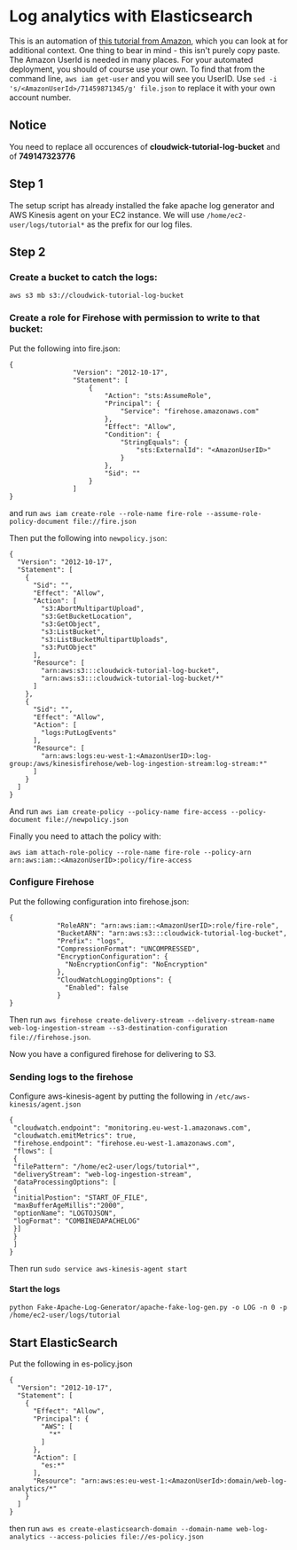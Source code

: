 # Log analytics with Elasticsearch

This is an automation of [this tutorial from Amazon](https://d0.awsstatic.com/Projects/P4113850/aws-projects_build-log-analytics-solution-on-aws.pdf), which you can look at for additional context.  One thing to bear in mind - this isn't purely copy paste.  The Amazon UserId is needed in many places.  For your automated deployment, you should of course use your own. To find that from the command line, `aws iam get-user` and you will see you UserID. Use `sed -i 's/<AmazonUserId>/71459871345/g' file.json` to replace it with your own account number.

## Notice

You need to replace all occurences of **cloudwick-tutorial-log-bucket** and of **749147323776**

## Step 1

The setup script has already installed the fake apache log generator and AWS Kinesis agent on your EC2 instance. We will use `/home/ec2-user/logs/tutorial*` as the prefix for our log files.

## Step 2

### Create a bucket to catch the logs:

`aws s3 mb s3://cloudwick-tutorial-log-bucket`

### Create a role for Firehose with permission to write to that bucket:

Put the following into fire.json:
```
{
                "Version": "2012-10-17", 
                "Statement": [
                    {
                        "Action": "sts:AssumeRole", 
                        "Principal": {
                            "Service": "firehose.amazonaws.com"
                        }, 
                        "Effect": "Allow", 
                        "Condition": {
                            "StringEquals": {
                                "sts:ExternalId": "<AmazonUserID>"
                            }
                        }, 
                        "Sid": ""
                    }
                ]
}
```

and run `aws iam create-role --role-name fire-role --assume-role-policy-document file://fire.json`


Then put the following into `newpolicy.json`:
```
{
  "Version": "2012-10-17",
  "Statement": [
    {
      "Sid": "",
      "Effect": "Allow",
      "Action": [
        "s3:AbortMultipartUpload",
        "s3:GetBucketLocation",
        "s3:GetObject",
        "s3:ListBucket",
        "s3:ListBucketMultipartUploads",
        "s3:PutObject"
      ],
      "Resource": [
        "arn:aws:s3:::cloudwick-tutorial-log-bucket",
        "arn:aws:s3:::cloudwick-tutorial-log-bucket/*"
      ]
    },
    {
      "Sid": "",
      "Effect": "Allow",
      "Action": [
        "logs:PutLogEvents"
      ],
      "Resource": [
        "arn:aws:logs:eu-west-1:<AmazonUserID>:log-group:/aws/kinesisfirehose/web-log-ingestion-stream:log-stream:*"
      ]
    }
  ]
}
```

And run `aws iam create-policy --policy-name fire-access --policy-document file://newpolicy.json`


Finally you need to attach the policy with:

```
aws iam attach-role-policy --role-name fire-role --policy-arn arn:aws:iam::<AmazonUserID>:policy/fire-access
```


### Configure Firehose

Put the following configuration into firehose.json:

```
{
            "RoleARN": "arn:aws:iam::<AmazonUserID>:role/fire-role",
            "BucketARN": "arn:aws:s3:::cloudwick-tutorial-log-bucket",
            "Prefix": "logs",
            "CompressionFormat": "UNCOMPRESSED",
            "EncryptionConfiguration": {
              "NoEncryptionConfig": "NoEncryption"
            },
            "CloudWatchLoggingOptions": {
              "Enabled": false
            }
}
```
Then run `aws firehose create-delivery-stream --delivery-stream-name web-log-ingestion-stream --s3-destination-configuration file://firehose.json`.

Now you have a configured firehose for delivering to S3.

### Sending logs to the firehose

Configure aws-kinesis-agent by putting the following in `/etc/aws-kinesis/agent.json`

```
{
 "cloudwatch.endpoint": "monitoring.eu-west-1.amazonaws.com",
 "cloudwatch.emitMetrics": true,
 "firehose.endpoint": "firehose.eu-west-1.amazonaws.com",
 "flows": [
 {
 "filePattern": "/home/ec2-user/logs/tutorial*",
 "deliveryStream": "web-log-ingestion-stream",
 "dataProcessingOptions": [
 {
 "initialPostion": "START_OF_FILE",
 "maxBufferAgeMillis":"2000",
 "optionName": "LOGTOJSON",
 "logFormat": "COMBINEDAPACHELOG"
 }]
 }
 ]
}
```

Then run `sudo service aws-kinesis-agent start`

#### Start the logs
`python Fake-Apache-Log-Generator/apache-fake-log-gen.py -o LOG -n 0 -p /home/ec2-user/logs/tutorial`


## Start ElasticSearch

Put the following in es-policy.json

```
{
  "Version": "2012-10-17",
  "Statement": [
    {
      "Effect": "Allow",
      "Principal": {
        "AWS": [
          "*"
        ]
      },
      "Action": [
        "es:*"
      ],
      "Resource": "arn:aws:es:eu-west-1:<AmazonUserId>:domain/web-log-analytics/*"
    }
  ]
}
```

then run `aws es create-elasticsearch-domain --domain-name web-log-analytics --access-policies file://es-policy.json`
